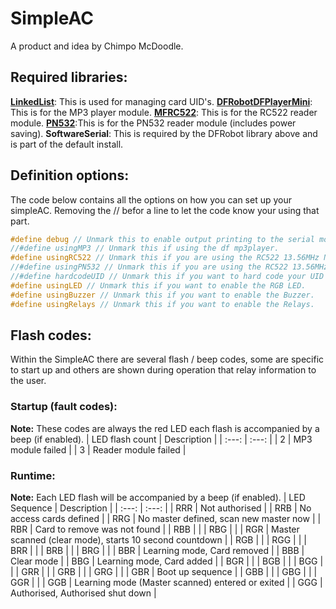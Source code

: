# SimpleAC
A product and idea by Chimpo McDoodle.

## Required libraries:
**[LinkedList](https://github.com/ivanseidel/LinkedList)**: This is used for managing card UID's.
**[DFRobotDFPlayerMini](https://github.com/DFRobot/DFRobotDFPlayerMini)**: This is for the MP3 player module.
**[MFRC522](https://github.com/miguelbalboa/rfid)**: This is for the RC522 reader module.
**[PN532](https://github.com/clarketronics/PN532)**:This is for the PN532 reader module (includes power saving).
**SoftwareSerial**: This is required by the DFRobot library above and is part of the default install.

## Definition options:
The code below contains all the options on how you can set up your simpleAC. Removing the // befor a line to let the code know your using that part.

```c++
#define debug // Unmark this to enable output printing to the serial monitor.
//#define usingMP3 // Unmark this if using the df mp3player.
#define usingRC522 // Unmark this if you are using the RC522 13.56MHz NFC-HF RFID reader.
//#define usingPN532 // Unmark this if you are using the RC522 13.56MHz NFC-HF RFID reader.
//#define hardcodeUID // Unmark this if you want to hard code your UID's.
#define usingLED // Unmark this if you want to enable the RGB LED.
#define usingBuzzer // Unmark this if you want to enable the Buzzer.
#define usingRelays // Unmark this if you want to enable the Relays.
```

## Flash codes:
Within the SimpleAC there are several flash / beep codes, some are specific to start up and others are shown during operation that relay information to the user.

### Startup (fault codes):
**Note:** These codes are always the red LED each flash is accompanied by a beep (if enabled).
| LED flash count | Description |
| :---: | :---: |
| 2 | MP3 module failed |
| 3 | Reader module failed |

### Runtime:
**Note:** Each LED flash will be accompanied by a beep (if enabled).
| LED Sequence | Description |
| :---: | :---: |
| RRR | Not authorised |
| RRB | No access cards defined |
| RRG | No master defined, scan new master now |
| RBR | Card to remove was not found |
| RBB | |
| RBG | |
| RGR | Master scanned (clear mode), starts 10 second countdown |
| RGB | |
| RGG | |
| BRR | |
| BRB | |
| BRG | |
| BBR | Learning mode, Card removed |
| BBB | Clear mode |
| BBG | Learning mode, Card added |
| BGR | |
| BGB | |
| BGG | |
| GRR | |
| GRB | |
| GRG | |
| GBR | Boot up sequence |
| GBB | |
| GBG | |
| GGR | |
| GGB | Learning mode (Master scanned) entered or exited |
| GGG | Authorised, Authorised shut down |